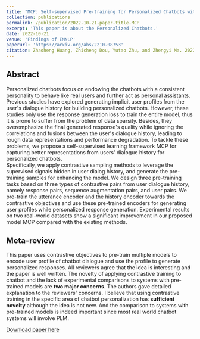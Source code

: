 ```yaml
---
title: "MCP: Self-supervised Pre-training for Personalized Chatbots with Multi-level Contrastive Sampling"
collection: publications
permalink: /publication/2022-10-21-paper-title-MCP
excerpt: 'This paper is about the Personalized Chatbots.'
date: 2022-10-21
venue: 'Findings of EMNLP'
paperurl: 'https://arxiv.org/abs/2210.08753'
citation: Zhaoheng Huang, Zhicheng Dou, Yutao Zhu, and Zhengyi Ma. 2022. MCP: Self-supervised Pre-training for Personalized Chatbots with Multi-level Contrastive Sampling. In Findings of the Association for Computational Linguistics: EMNLP 2022, pages 1030–1042, Abu Dhabi, United Arab Emirates. Association for Computational Linguistics.
---
```


## Abstract

Personalized chatbots focus on endowing the chatbots with a consistent personality to behave like real users and further act as personal assistants.
Previous studies have explored generating implicit user profiles from the user's dialogue history for building personalized chatbots.
However, these studies only use the response generation loss to train the entire model, thus it is prone to suffer from the problem of data sparsity.
Besides, they overemphasize the final generated response's quality while ignoring the correlations and fusions between the user's dialogue history, leading to rough data representations and performance degradation.
To tackle these problems, we propose a self-supervised learning framework MCP for capturing better representations from users' dialogue history for personalized chatbots.  
Specifically, we apply contrastive sampling methods to leverage the supervised signals hidden in user dialog history, and generate the pre-training samples for enhancing the model.
We design three pre-training tasks based on three types of contrastive pairs from user dialogue history, namely response pairs, sequence augmentation pairs, and user pairs.
We pre-train the utterance encoder and the history encoder towards the contrastive objectives and use these pre-trained encoders for generating user profiles while personalized response generation.
Experimental results on two real-world datasets show a significant improvement in our proposed model MCP compared with the existing methods.

## Meta-review
This paper uses contrastive objectives to pre-train multiple models to encode user profile of chatbot dialogue and use the profile to generate personalized responses. 
All reviewers agree that the idea is interesting and the paper is well written. The novelty of applying contrastive training to chatbot and the lack of experimental comparisons to systems with pre-trained models are **two major concerns**. 
The authors gave detailed explanation to the reviewers' concerns. 
I believe that using contrastive training in the specific area of chatbot personalization has **sufficient novelty** although the idea is not new. 
And the comparison to systems with pre-trained models is indeed important since most real world chatbot systems will involve PLM.

[Download paper here](/files/2022.findings-emnlp.73.pdf)